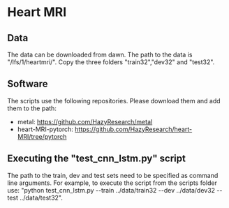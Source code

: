 # Heart MRI 
## Data
The data can be downloaded from dawn. The path to the data is "/lfs/1/heartmri/". Copy the three folders "train32","dev32" and "test32".

## Software
The scripts use the following repositories. Please download them and add them to the path: 
- metal: https://github.com/HazyResearch/metal
- heart-MRI-pytorch: https://github.com/HazyResearch/heart-MRI/tree/pytorch

## Executing the "test_cnn_lstm.py" script
The path to the train, dev and test sets need to be specified as command line arguments. For example, to execute the script from the scripts folder use: "python test_cnn_lstm.py --train ../data/train32 --dev ../data/dev32 --test ../data/test32".
